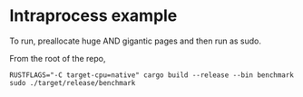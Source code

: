 # Intraprocess example

To run, preallocate huge AND gigantic pages and then run as sudo.

From the root of the repo,

```
RUSTFLAGS="-C target-cpu=native" cargo build --release --bin benchmark
sudo ./target/release/benchmark
```